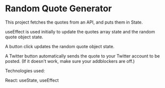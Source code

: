 # Random Quote Generator

This project fetches the quotes from an API, and puts them in State.

useEffect is used initially to update the quotes array state and the random quote object state.

A button click updates the random quote object state.

A Twitter button automatically sends the quote to your Twitter account to be posted. (If it doesn't work, make sure your addblockers are off.)

Technologies used:

React: useState, useEffect